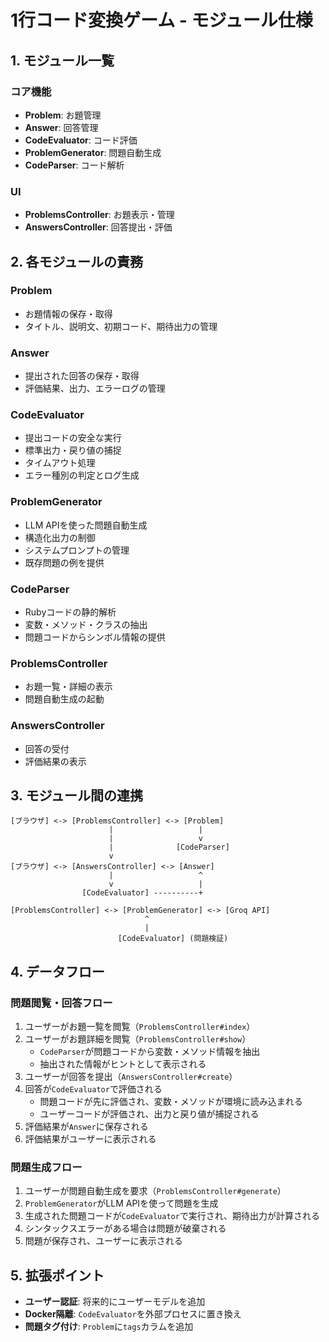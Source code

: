 # 1行コード変換ゲーム - モジュール仕様

## 1. モジュール一覧

### コア機能
- **Problem**: お題管理
- **Answer**: 回答管理
- **CodeEvaluator**: コード評価
- **ProblemGenerator**: 問題自動生成
- **CodeParser**: コード解析

### UI
- **ProblemsController**: お題表示・管理
- **AnswersController**: 回答提出・評価

## 2. 各モジュールの責務

### Problem
- お題情報の保存・取得
- タイトル、説明文、初期コード、期待出力の管理

### Answer
- 提出された回答の保存・取得
- 評価結果、出力、エラーログの管理

### CodeEvaluator
- 提出コードの安全な実行
- 標準出力・戻り値の捕捉
- タイムアウト処理
- エラー種別の判定とログ生成

### ProblemGenerator
- LLM APIを使った問題自動生成
- 構造化出力の制御
- システムプロンプトの管理
- 既存問題の例を提供

### CodeParser
- Rubyコードの静的解析
- 変数・メソッド・クラスの抽出
- 問題コードからシンボル情報の提供

### ProblemsController
- お題一覧・詳細の表示
- 問題自動生成の起動

### AnswersController
- 回答の受付
- 評価結果の表示

## 3. モジュール間の連携

```
[ブラウザ] <-> [ProblemsController] <-> [Problem]
                      |                   |
                      |                   v
                      |              [CodeParser]
                      v                   
[ブラウザ] <-> [AnswersController] <-> [Answer]
                      |                   ^
                      v                   |
                [CodeEvaluator] ----------+
                      
[ProblemsController] <-> [ProblemGenerator] <-> [Groq API]
                              ^
                              |
                        [CodeEvaluator] (問題検証)
```

## 4. データフロー

### 問題閲覧・回答フロー
1. ユーザーがお題一覧を閲覧（`ProblemsController#index`）
2. ユーザーがお題詳細を閲覧（`ProblemsController#show`）
   - `CodeParser`が問題コードから変数・メソッド情報を抽出
   - 抽出された情報がヒントとして表示される
3. ユーザーが回答を提出（`AnswersController#create`）
4. 回答が`CodeEvaluator`で評価される
   - 問題コードが先に評価され、変数・メソッドが環境に読み込まれる
   - ユーザーコードが評価され、出力と戻り値が捕捉される
5. 評価結果が`Answer`に保存される
6. 評価結果がユーザーに表示される

### 問題生成フロー
1. ユーザーが問題自動生成を要求（`ProblemsController#generate`）
2. `ProblemGenerator`がLLM APIを使って問題を生成
3. 生成された問題コードが`CodeEvaluator`で実行され、期待出力が計算される
4. シンタックスエラーがある場合は問題が破棄される
5. 問題が保存され、ユーザーに表示される

## 5. 拡張ポイント

- **ユーザー認証**: 将来的にユーザーモデルを追加
- **Docker隔離**: `CodeEvaluator`を外部プロセスに置き換え
- **問題タグ付け**: `Problem`に`tags`カラムを追加
